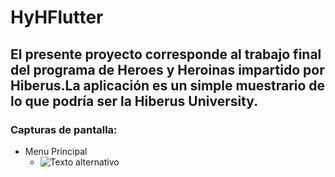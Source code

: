 # HyHFlutter
## El presente proyecto corresponde al trabajo final del programa de Heroes y Heroinas impartido por Hiberus.La aplicación es un simple muestrario de lo que podría ser la Hiberus University.
### Capturas de pantalla:
- Menu Principal
  - ![Texto alternativo]([URL_de_la_imagen](https://raw.githubusercontent.com/Ridley7/HyHFlutter/master/readme/menu.jpeg))
